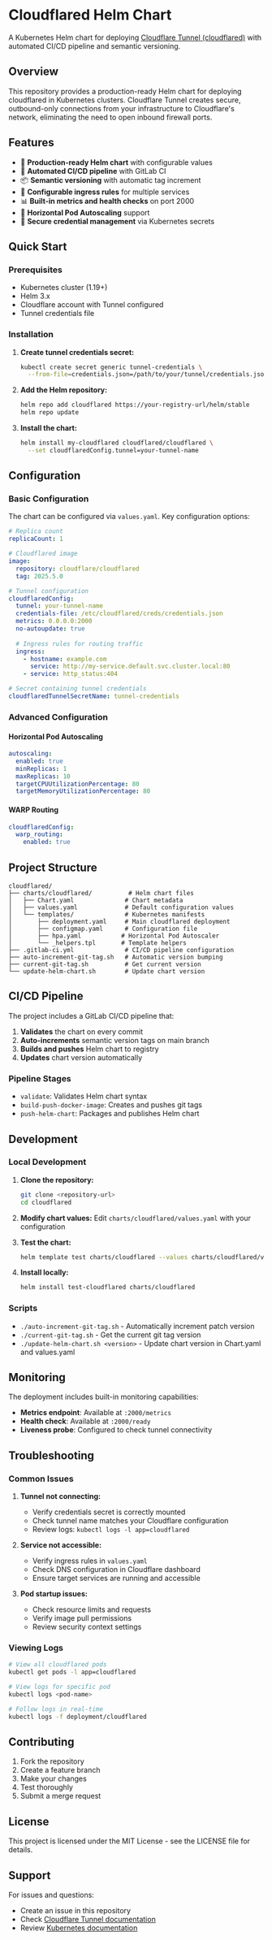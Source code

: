 # Cloudflared Helm Chart

A Kubernetes Helm chart for deploying [Cloudflare Tunnel (cloudflared)](https://developers.cloudflare.com/cloudflare-one/connections/connect-apps/) with automated CI/CD pipeline and semantic versioning.

## Overview

This repository provides a production-ready Helm chart for deploying cloudflared in Kubernetes clusters. Cloudflare Tunnel creates secure, outbound-only connections from your infrastructure to Cloudflare's network, eliminating the need to open inbound firewall ports.

## Features

- 🚀 **Production-ready Helm chart** with configurable values
- 🔄 **Automated CI/CD pipeline** with GitLab CI
- 📦 **Semantic versioning** with automatic tag increment
- 🔧 **Configurable ingress rules** for multiple services
- 📊 **Built-in metrics and health checks** on port 2000
- 🔄 **Horizontal Pod Autoscaling** support
- 🔐 **Secure credential management** via Kubernetes secrets

## Quick Start

### Prerequisites

- Kubernetes cluster (1.19+)
- Helm 3.x
- Cloudflare account with Tunnel configured
- Tunnel credentials file

### Installation

1. **Create tunnel credentials secret:**
   ```bash
   kubectl create secret generic tunnel-credentials \
     --from-file=credentials.json=/path/to/your/tunnel/credentials.json
   ```

2. **Add the Helm repository:**
   ```bash
   helm repo add cloudflared https://your-registry-url/helm/stable
   helm repo update
   ```

3. **Install the chart:**
   ```bash
   helm install my-cloudflared cloudflared/cloudflared \
     --set cloudflaredConfig.tunnel=your-tunnel-name
   ```

## Configuration

### Basic Configuration

The chart can be configured via `values.yaml`. Key configuration options:

```yaml
# Replica count
replicaCount: 1

# Cloudflared image
image:
  repository: cloudflare/cloudflared
  tag: 2025.5.0

# Tunnel configuration
cloudflaredConfig:
  tunnel: your-tunnel-name
  credentials-file: /etc/cloudflared/creds/credentials.json
  metrics: 0.0.0.0:2000
  no-autoupdate: true
  
  # Ingress rules for routing traffic
  ingress:
    - hostname: example.com
      service: http://my-service.default.svc.cluster.local:80
    - service: http_status:404

# Secret containing tunnel credentials
cloudflaredTunnelSecretName: tunnel-credentials
```

### Advanced Configuration

#### Horizontal Pod Autoscaling
```yaml
autoscaling:
  enabled: true
  minReplicas: 1
  maxReplicas: 10
  targetCPUUtilizationPercentage: 80
  targetMemoryUtilizationPercentage: 80
```

#### WARP Routing
```yaml
cloudflaredConfig:
  warp_routing:
    enabled: true
```

## Project Structure

```
cloudflared/
├── charts/cloudflared/          # Helm chart files
│   ├── Chart.yaml              # Chart metadata
│   ├── values.yaml             # Default configuration values
│   └── templates/              # Kubernetes manifests
│       ├── deployment.yaml     # Main cloudflared deployment
│       ├── configmap.yaml      # Configuration file
│       ├── hpa.yaml           # Horizontal Pod Autoscaler
│       └── _helpers.tpl       # Template helpers
├── .gitlab-ci.yml              # CI/CD pipeline configuration
├── auto-increment-git-tag.sh   # Automatic version bumping
├── current-git-tag.sh          # Get current version
└── update-helm-chart.sh        # Update chart version
```

## CI/CD Pipeline

The project includes a GitLab CI/CD pipeline that:

1. **Validates** the chart on every commit
2. **Auto-increments** semantic version tags on main branch
3. **Builds and pushes** Helm chart to registry
4. **Updates** chart version automatically

### Pipeline Stages

- `validate`: Validates Helm chart syntax
- `build-push-docker-image`: Creates and pushes git tags
- `push-helm-chart`: Packages and publishes Helm chart

## Development

### Local Development

1. **Clone the repository:**
   ```bash
   git clone <repository-url>
   cd cloudflared
   ```

2. **Modify chart values:**
   Edit `charts/cloudflared/values.yaml` with your configuration

3. **Test the chart:**
   ```bash
   helm template test charts/cloudflared --values charts/cloudflared/values.yaml
   ```

4. **Install locally:**
   ```bash
   helm install test-cloudflared charts/cloudflared
   ```

### Scripts

- `./auto-increment-git-tag.sh` - Automatically increment patch version
- `./current-git-tag.sh` - Get the current git tag version
- `./update-helm-chart.sh <version>` - Update chart version in Chart.yaml and values.yaml

## Monitoring

The deployment includes built-in monitoring capabilities:

- **Metrics endpoint**: Available at `:2000/metrics`
- **Health check**: Available at `:2000/ready`
- **Liveness probe**: Configured to check tunnel connectivity

## Troubleshooting

### Common Issues

1. **Tunnel not connecting:**
   - Verify credentials secret is correctly mounted
   - Check tunnel name matches your Cloudflare configuration
   - Review logs: `kubectl logs -l app=cloudflared`

2. **Service not accessible:**
   - Verify ingress rules in `values.yaml`
   - Check DNS configuration in Cloudflare dashboard
   - Ensure target services are running and accessible

3. **Pod startup issues:**
   - Check resource limits and requests
   - Verify image pull permissions
   - Review security context settings

### Viewing Logs

```bash
# View all cloudflared pods
kubectl get pods -l app=cloudflared

# View logs for specific pod
kubectl logs <pod-name>

# Follow logs in real-time
kubectl logs -f deployment/cloudflared
```

## Contributing

1. Fork the repository
2. Create a feature branch
3. Make your changes
4. Test thoroughly
5. Submit a merge request

## License

This project is licensed under the MIT License - see the LICENSE file for details.

## Support

For issues and questions:
- Create an issue in this repository
- Check [Cloudflare Tunnel documentation](https://developers.cloudflare.com/cloudflare-one/connections/connect-apps/)
- Review [Kubernetes documentation](https://kubernetes.io/docs/)
